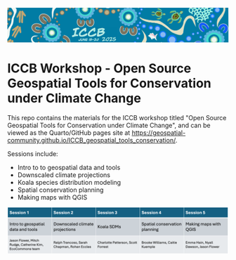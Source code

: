 ![](iccb_banner.png)

# ICCB Workshop - Open Source Geospatial Tools for Conservation under Climate Change

This repo contains the materials for the ICCB workshop titled "Open Source Geospatial Tools for Conservation under Climate Change", and can be viewed as the Quarto/GitHub pages site at https://geospatial-community.github.io/ICCB_geospatial_tools_conservation/.

Sessions include:

-   Intro to to geospatial data and tools
-   Downscaled climate projections
-   Koala species distribution modeling
-   Spatial conservation planning
-   Making maps with QGIS

![Workshop session outline](workshop_outline.png)
